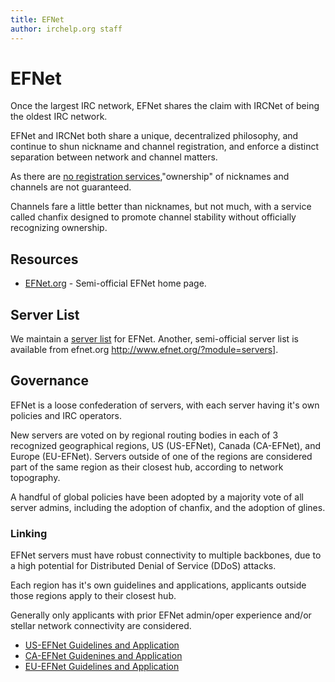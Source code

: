 ```yaml
---
title: EFNet
author: irchelp.org staff
---
```

# EFNet

Once the largest IRC network, EFNet shares the claim with IRCNet of being the
oldest IRC network.

EFNet and IRCNet both share a unique, decentralized philosophy, and continue
to shun nickname and channel registration, and enforce a distinct separation
between network and channel matters.

As there are [no registration services](/irchelp/networks/noserv.html),"ownership" of nicknames and channels
are not guaranteed.

Channels fare a little better than nicknames, but not much, with a service called chanfix
designed to promote channel stability without officially recognizing
ownership.

## Resources

* [EFNet.org](http://www.efnet.org) - Semi-official EFNet home page.

## Server List
We maintain a [server list](./servers.html) for EFNet.
Another, semi-official server list is available from efnet.org <http://www.efnet.org/?module=servers]>.

## Governance

EFNet is a loose confederation of servers, with each server having it's own
policies and IRC operators.

New servers are voted on by regional routing bodies in each of 3 recognized
geographical regions, US (US-EFNet), Canada (CA-EFNet), and Europe
(EU-EFNet). Servers outside of one of the regions are considered part of
the same region as their closest hub, according to network topography.

A handful of global policies have been adopted by a majority vote of all
server admins, including the adoption of chanfix, and the adoption of
glines.


### Linking

EFNet servers must have robust connectivity to multiple backbones, due to a
high potential for Distributed Denial of Service (DDoS) attacks.

Each region has it's own guidelines and applications, applicants outside those regions apply to their closest hub.

Generally only applicants with prior EFNet admin/oper experience and/or stellar network connectivity are considered.

* [US-EFNet Guidelines and Application](http://www.efnet.org/?module=docs&doc=16)
* [CA-EFNet Guidenines and Application](http://www.efnet.org/?module=docs&doc=21)
* [EU-EFNet Guidelines and Application](http://www.efnet.org/?module=docs&doc=18)
